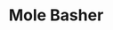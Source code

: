 ---
title: 'Mole Basher'
link: '/assets/img/literaturfruehlingsehrklein.jpg'
tags:
  - vanilla JS
  - browsergame
  - svg
img: molebasher_02.png
---
